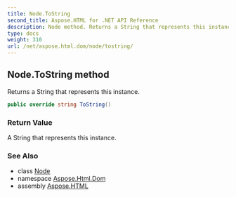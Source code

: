 ```yaml
---
title: Node.ToString
second_title: Aspose.HTML for .NET API Reference
description: Node method. Returns a String that represents this instance
type: docs
weight: 310
url: /net/aspose.html.dom/node/tostring/
---
```

## Node.ToString method

Returns a String that represents this instance.

```csharp
public override string ToString()
```

### Return Value

A String that represents this instance.

### See Also

* class [Node](../)
* namespace [Aspose.Html.Dom](../../../aspose.html.dom/)
* assembly [Aspose.HTML](../../../)
